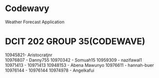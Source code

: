 # Codewavy
Weather Forecast Application

# DCIT 202 GROUP 35(CODEWAVE)

10945821- Aristocratjnr <br>
10976807 - Danny755
10970342  - Somuah15
10959309  - nazifawal1
10971413 - 10971413 
10948153 - Abena Mawunyo
10976611 - hannah-buer
10976144 - 10976144
10974978 - Angelkafui


